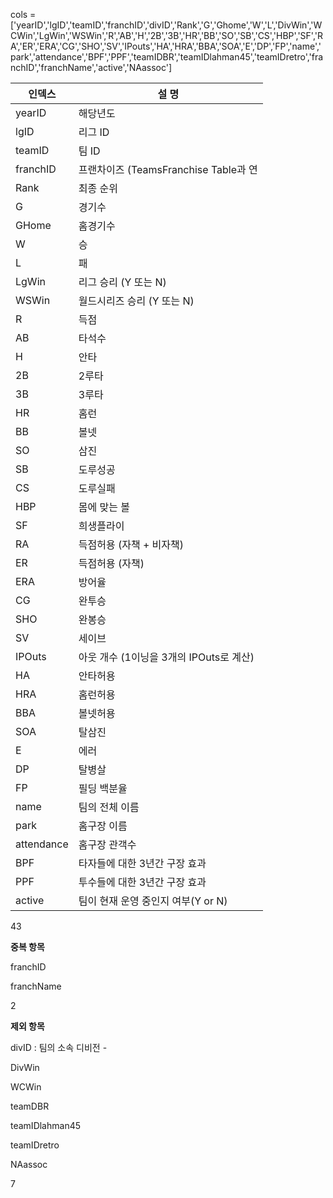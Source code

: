 cols = ['yearID','lgID','teamID','franchID','divID','Rank','G','Ghome','W','L','DivWin','WCWin','LgWin','WSWin','R','AB','H','2B','3B','HR','BB','SO','SB','CS','HBP','SF','RA','ER','ERA','CG','SHO','SV','IPouts','HA','HRA','BBA','SOA','E','DP','FP','name','park','attendance','BPF','PPF','teamIDBR','teamIDlahman45','teamIDretro','franchID','franchName','active','NAassoc']



| **인덱스** | **설 명**                               |
| ---------- | --------------------------------------- |
| yearID     | 해당년도                                |
| lgID       | 리그 ID                                 |
| teamID     | 팀 ID                                   |
| franchID   | 프랜차이즈 (TeamsFranchise Table과 연   |
| Rank       | 최종 순위                               |
| G          | 경기수                                  |
| GHome      | 홈경기수                                |
| W          | 승                                      |
| L          | 패                                      |
| LgWin      | 리그 승리 (Y 또는 N)                    |
| WSWin      | 월드시리즈 승리 (Y 또는 N)              |
| R          | 득점                                    |
| AB         | 타석수                                  |
| H          | 안타                                    |
| 2B         | 2루타                                   |
| 3B         | 3루타                                   |
| HR         | 홈런                                    |
| BB         | 볼넷                                    |
| SO         | 삼진                                    |
| SB         | 도루성공                                |
| CS         | 도루실패                                |
| HBP        | 몸에 맞는 볼                            |
| SF         | 희생플라이                              |
| RA         | 득점허용 (자책 + 비자책)                |
| ER         | 득점허용 (자책)                         |
| ERA        | 방어율                                  |
| CG         | 완투승                                  |
| SHO        | 완봉승                                  |
| SV         | 세이브                                  |
| IPOuts     | 아웃 개수 (1이닝을 3개의 IPOuts로 계산) |
| HA         | 안타허용                                |
| HRA        | 홈런허용                                |
| BBA        | 볼넷허용                                |
| SOA        | 탈삼진                                  |
| E          | 에러                                    |
| DP         | 탈병살                                  |
| FP         | 필딩 백분율                             |
| name       | 팀의 전체 이름                          |
| park       | 홈구장 이름                             |
| attendance | 홈구장 관객수                           |
| BPF        | 타자들에 대한 3년간 구장 효과           |
| PPF        | 투수들에 대한 3년간 구장 효과           |
| active     | 팀이 현재 운영 중인지 여부(Y or N)      |

43

**중복 항목**

franchID

franchName

2

**제외 항목**

divID : 팀의 소속 디비전 - 

DivWin

WCWin

teamDBR

teamIDlahman45

teamIDretro

NAassoc

7